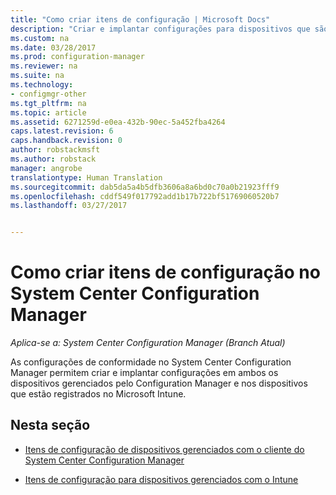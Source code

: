 ```yaml
---
title: "Como criar itens de configuração | Microsoft Docs"
description: "Criar e implantar configurações para dispositivos que são gerenciados pelo System Center Configuration Manager e registrados com o Microsoft Intune."
ms.custom: na
ms.date: 03/28/2017
ms.prod: configuration-manager
ms.reviewer: na
ms.suite: na
ms.technology:
- configmgr-other
ms.tgt_pltfrm: na
ms.topic: article
ms.assetid: 6271259d-e0ea-432b-90ec-5a452fba4264
caps.latest.revision: 6
caps.handback.revision: 0
author: robstackmsft
ms.author: robstack
manager: angrobe
translationtype: Human Translation
ms.sourcegitcommit: dab5da5a4b5dfb3606a8a6bd0c70a0b21923fff9
ms.openlocfilehash: cddf549f017792add1b17b722bf51769060520b7
ms.lasthandoff: 03/27/2017


---
```

# <a name="how-to-create-configuration-items-in-system-center-configuration-manager"></a>Como criar itens de configuração no System Center Configuration Manager

*Aplica-se a: System Center Configuration Manager (Branch Atual)*

As configurações de conformidade no System Center Configuration Manager permitem criar e implantar configurações em ambos os dispositivos gerenciados pelo Configuration Manager e nos dispositivos que estão registrados no Microsoft Intune.  

## <a name="in-this-section"></a>Nesta seção  

-   [Itens de configuração de dispositivos gerenciados com o cliente do System Center Configuration Manager](../../compliance/deploy-use/configuration-items-for-devices-managed-with-the-client.md)  

-   [Itens de configuração para dispositivos gerenciados com o Intune](../../compliance/deploy-use/configuration-items-for-devices-managed-without-the-client.md)  

